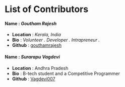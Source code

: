 # List of Contributors

#### Name : ***Goutham Rajesh***
- **Location** : _Kerala, India_
- **Bio** : _Volunteer . Developer . Intrapreneur ._
- **Github** : [gouthamrajesh](https://github.com/gouthamrajesh)

#### Name : ***Surarapu Vagdevi***
- **Location** : Andhra Pradesh
- **Bio** : B-tech student and a Competitive Programmer
- **Github** : [Vagdevi007](https://github.com/Vagdevi007)
